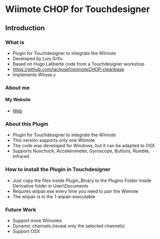 # Wiimote CHOP for Touchdesigner
## Introduction
### What is
* Plugin for Touchdesigner to integrate the Wiimote
* Developed by Luis Grifu
* Based on Hugo Laliberté code from a Touchdesigner workshop
* https://github.com/lachose1/wiimoteCHOP-cleanbase
* Implements Wiiuse.c

### About me
#### My Website
* [Web](https://virtualmarionette.grifu.com/)

### About this Plugin
* Plugin for Touchdesigner to integrate the Wiimote
* This version supports only one Wiimote
* The code was developed for Windows, but it can be adapted to OSX
* Supports Nunchuck, Accelerometer, Gyroscope, Buttons, Rumble, Infrared

### How to install the Plugin in Touchdesigner
* Just copy the files inside Plugin_Binary to the Plugins Folder inside Derivative folder in User\Documents
* Requires wiipair.exe every time you need to pair the Wiimote
* The wiipair is in the 1-aiipair-executable

### Future Work
* Support more Wiimotes
* Dynamic channels (reveal only the selected channels)
* Support OSX
